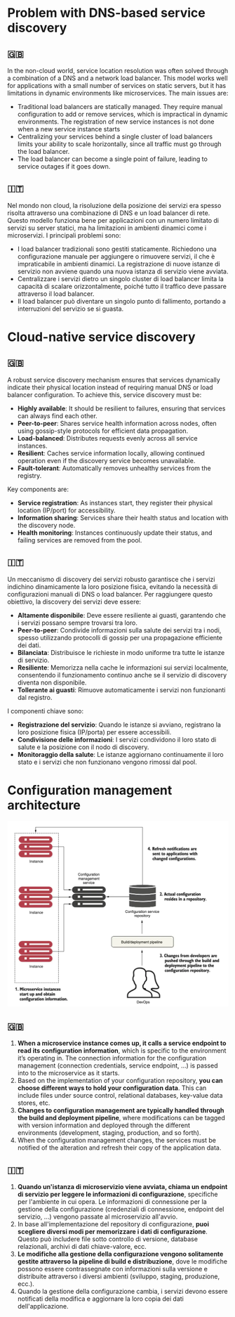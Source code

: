 # Problem with DNS-based service discovery

## 🇬🇧

In the non-cloud world, service location resolution was often solved through a combination of a DNS and a network load balancer.
This model works well for applications with a small number of services on static servers, but it has limitations in dynamic environments like microservices. The main issues are:
- Traditional load balancers are statically managed. They require manual configuration to add or remove services, which is impractical in dynamic environments. The registration of new service instances is not done when a new service instance starts
- Centralizing your services behind a single cluster of load balancers limits your ability to scale horizontally, since all traffic must go through the load balancer. 
- The load balancer can become a single point of failure, leading to service outages if it goes down.

## 🇮🇹
Nel mondo non cloud, la risoluzione della posizione dei servizi era spesso risolta attraverso una combinazione di DNS e un load balancer di rete.
Questo modello funziona bene per applicazioni con un numero limitato di servizi su server statici, ma ha limitazioni in ambienti dinamici come i microservizi. I principali problemi sono:
- I load balancer tradizionali sono gestiti staticamente. Richiedono una configurazione manuale per aggiungere o rimuovere servizi, il che è impraticabile in ambienti dinamici. La registrazione di nuove istanze di servizio non avviene quando una nuova istanza di servizio viene avviata.
- Centralizzare i servizi dietro un singolo cluster di load balancer limita la capacità di scalare orizzontalmente, poiché tutto il traffico deve passare attraverso il load balancer.
- Il load balancer può diventare un singolo punto di fallimento, portando a interruzioni del servizio se si guasta.

# Cloud-native service discovery

## 🇬🇧
A robust service discovery mechanism ensures that services dynamically indicate their physical location instead of requiring manual DNS or load balancer configuration. To achieve this, service discovery must be:
- **Highly available**: It should be resilient to failures, ensuring that services can always find each other.
- **Peer-to-peer**: Shares service health information across nodes, often using gossip-style protocols for efficient data propagation.
- **Load-balanced**:  Distributes requests evenly across all service instances.
- **Resilient**: Caches service information locally, allowing continued operation even if the discovery service becomes unavailable.
- **Fault-tolerant**: Automatically removes unhealthy services from the registry. 

Key components are:
- **Service registration**: As instances start, they register their physical location (IP/port) for accessibility.
- **Information sharing**: Services share their health status and location with the discovery node.
- **Health monitoring**: Instances continuously update their status, and failing services are removed from the pool.

## 🇮🇹
Un meccanismo di discovery dei servizi robusto garantisce che i servizi indichino dinamicamente la loro posizione fisica, evitando la necessità di configurazioni manuali di DNS o load balancer. Per raggiungere questo obiettivo, la discovery dei servizi deve essere:
- **Altamente disponibile**: Deve essere resiliente ai guasti, garantendo che i servizi possano sempre trovarsi tra loro.
- **Peer-to-peer**: Condivide informazioni sulla salute dei servizi tra i nodi, spesso utilizzando protocolli di gossip per una propagazione efficiente dei dati.
- **Bilanciata**: Distribuisce le richieste in modo uniforme tra tutte le istanze di servizio.
- **Resiliente**: Memorizza nella cache le informazioni sui servizi localmente, consentendo il funzionamento continuo anche se il servizio di discovery diventa non disponibile.
- **Tollerante ai guasti**: Rimuove automaticamente i servizi non funzionanti dal registro.

I componenti chiave sono:
- **Registrazione del servizio**: Quando le istanze si avviano, registrano la loro posizione fisica (IP/porta) per essere accessibili.
- **Condivisione delle informazioni**: I servizi condividono il loro stato di salute e la posizione con il nodo di discovery.
- **Monitoraggio della salute**: Le istanze aggiornano continuamente il loro stato e i servizi che non funzionano vengono rimossi dal pool.

# Configuration management architecture
![alt text](image.png)

## 🇬🇧

1. **When a microservice instance comes up, it calls a service endpoint to read its configuration information**, which is specific to the environment it’s operating in. The connection information for the configuration management (connection credentials, service endpoint, ...) is passed into to the microservice as it starts.
2. Based on the implementation of your configuration repository, **you can choose different ways to hold your configuration data**. This can include files under source control, relational databases, key-value data stores, etc. 
3. **Changes to configuration management are typically handled through the build and deployment pipeline**, where modifications can be tagged with version information and deployed through the different environments (development, staging, production, and so forth). 
4. When the configuration management changes, the services must be notified of the alteration and refresh their copy of the application data.

## 🇮🇹

1. **Quando un'istanza di microservizio viene avviata, chiama un endpoint di servizio per leggere le informazioni di configurazione**, specifiche per l'ambiente in cui opera. Le informazioni di connessione per la gestione della configurazione (credenziali di connessione, endpoint del servizio, ...) vengono passate al microservizio all'avvio.
2. In base all'implementazione del repository di configurazione, **puoi scegliere diversi modi per memorizzare i dati di configurazione**. Questo può includere file sotto controllo di versione, database relazionali, archivi di dati chiave-valore, ecc.
3. **Le modifiche alla gestione della configurazione vengono solitamente gestite attraverso la pipeline di build e distribuzione**, dove le modifiche possono essere contrassegnate con informazioni sulla versione e distribuite attraverso i diversi ambienti (sviluppo, staging, produzione, ecc.).
4. Quando la gestione della configurazione cambia, i servizi devono essere notificati della modifica e aggiornare la loro copia dei dati dell'applicazione.
